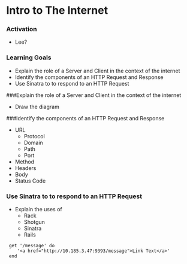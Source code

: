 # Intro to The Internet

### Activation

-  Lee?



### Learning Goals

* Explain the role of a Server and Client in the context of the internet
* Identify the components of an HTTP Request and Response
* Use Sinatra to to respond to an HTTP Request



###Explain the role of a Server and Client in the context of the internet

* Draw the diagram



###Identify the components of an HTTP Request and Response

- URL
  - Protocol
  - Domain
  - Path
  - Port
- Method
- Headers
- Body
- Status Code

### Use Sinatra to to respond to an HTTP Request

* Explain the uses of 
  - Rack
  - Shotgun
  - Sinatra
  - Rails



```
 get '/message' do 
 	'<a href="http://10.185.3.47:9393/message">Link Text</a>'
 end
```

